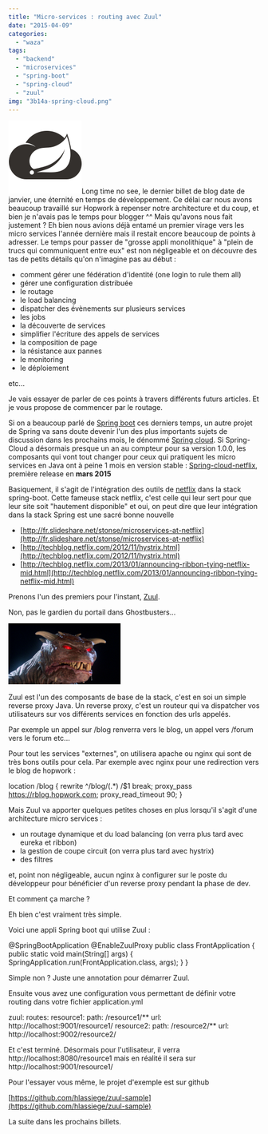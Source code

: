 ```yaml
---
title: "Micro-services : routing avec Zuul"
date: "2015-04-09"
categories: 
  - "waza"
tags: 
  - "backend"
  - "microservices"
  - "spring-boot"
  - "spring-cloud"
  - "zuul"
img: "3b14a-spring-cloud.png"
---
```


[![spring-cloud](/images/3b14a-spring-cloud.png)](http://eventuallycoding.com/wp-content/uploads/2015/04/3b14a-spring-cloud.png)Long time no see, le dernier billet de blog date de janvier, une éternité en temps de développement. Ce délai car nous avons beaucoup travaillé sur Hopwork à repenser notre architecture et du coup, et bien je n'avais pas le temps pour blogger ^^ Mais qu'avons nous fait justement ? Eh bien nous avions déjà entamé un premier virage vers les micro services l'année dernière mais il restait encore beaucoup de points à adresser. Le temps pour passer de "grosse appli monolithique" à "plein de trucs qui communiquent entre eux" est non négligeable et on découvre des tas de petits détails qu'on n'imagine pas au début :

- comment gérer une fédération d'identité (one login to rule them all)
- gérer une configuration distribuée
- le routage
- le load balancing
- dispatcher des évènements sur plusieurs services
- les jobs
- la découverte de services
- simplifier l'écriture des appels de services
- la composition de page
- la résistance aux pannes
- le monitoring
- le déploiement

etc...

Je vais essayer de parler de ces points à travers différents futurs articles. Et je vous propose de commencer par le routage.

Si on a beaucoup parlé de [Spring boot](http://www.eventuallycoding.com/index.php/spring-boot-dans-le-doute-reboote/ "Spring Boot : dans le doute reboote") ces derniers temps, un autre projet de Spring va sans doute devenir l'un des plus importants sujets de discussion dans les prochains mois, le dénommé [Spring cloud](http://projects.spring.io/spring-cloud/ "Spring cloud"). Si Spring-Cloud a désormais presque un an au compteur pour sa version 1.0.0, les composants qui vont tout changer pour ceux qui pratiquent les micro services en Java ont à peine 1 mois en version stable : [Spring-cloud-netflix](http://cloud.spring.io/spring-cloud-netflix/spring-cloud-netflix.html), première release en **mars 2015**

Basiquement, il s'agit de l'intégration des outils de [netflix](https://github.com/Netflix) dans la stack spring-boot. Cette fameuse stack netflix, c'est celle qui leur sert pour que leur site soit "hautement disponible" et oui, on peut dire que leur intégration dans la stack Spring est une sacré bonne nouvelle

- [http://fr.slideshare.net/stonse/microservices-at-netflix](http://fr.slideshare.net/stonse/microservices-at-netflix)
- [http://techblog.netflix.com/2012/11/hystrix.html](http://techblog.netflix.com/2012/11/hystrix.html)
- [http://techblog.netflix.com/2013/01/announcing-ribbon-tying-netflix-mid.html](http://techblog.netflix.com/2013/01/announcing-ribbon-tying-netflix-mid.html)

Prenons l'un des premiers pour l'instant, [Zuul](https://github.com/Netflix/zuul).

Non, pas le gardien du portail dans Ghostbusters...

[![ZuulTerrorDog1](/images/716c0-zuulterrordog1.png)](http://eventuallycoding.com/wp-content/uploads/2015/04/716c0-zuulterrordog1.png)

Zuul est l'un des composants de base de la stack, c'est en soi un simple reverse proxy Java. Un reverse proxy, c'est un routeur qui va dispatcher vos utilisateurs sur vos différents services en fonction des urls appelés.

Par exemple un appel sur /blog renverra vers le blog, un appel vers /forum vers le forum etc...

Pour tout les services "externes", on utilisera apache ou nginx qui sont de très bons outils pour cela. Par exemple avec nginx pour une redirection vers le blog de hopwork :

location /blog {
 rewrite ^/blog/(.\*) /$1 break;
 proxy\_pass https://rblog.hopwork.com;
 proxy\_read\_timeout 90;
 }

Mais Zuul va apporter quelques petites choses en plus lorsqu'il s'agit d'une architecture micro services :

- un routage dynamique et du load balancing (on verra plus tard avec eureka et ribbon)
- la gestion de coupe circuit (on verra plus tard avec hystrix)
- des filtres

et, point non négligeable, aucun nginx à configurer sur le poste du développeur pour bénéficier d'un reverse proxy pendant la phase de dev.

Et comment ça marche ?

Eh bien c'est vraiment très simple.

Voici une appli Spring boot qui utilise Zuul :

@SpringBootApplication
@EnableZuulProxy
public class FrontApplication {
   public static void main(String\[\] args) {
       SpringApplication.run(FrontApplication.class, args);
   }
}

Simple non ? Juste une annotation pour démarrer Zuul.

Ensuite vous avez une configuration vous permettant de définir votre routing dans votre fichier application.yml

zuul:
 routes:
  resource1:
   path: /resource1/\*\*
   url: http://localhost:9001/resource1/
  resource2:
   path: /resource2/\*\*
   url: http://localhost:9002/resource2/

Et c'est terminé. Désormais pour l'utilisateur, il verra http://localhost:8080/resource1 mais en réalité il sera sur http://localhost:9001/resource1/

Pour l'essayer vous même, le projet d'exemple est sur github

[https://github.com/hlassiege/zuul-sample](https://github.com/hlassiege/zuul-sample)

La suite dans les prochains billets.
